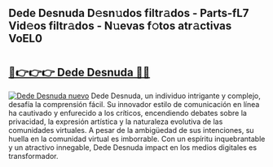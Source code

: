 ## Dede Desnuda D𝚎sn𝚞dos filtr𝚊dos - Parts-fL7 Vid𝚎os filtr𝚊dos - N𝚞evas f𝚘tos atr𝚊ctivas VoEL0

# <h2><a href="http://mb6uhb.tromn.icu/?c=Dede+Desnuda">🔗👉👉👉 Dede Desnuda 🔗🔗</a></h2>

[![Dede Desnuda nuevo](https://i.imgur.com/pEAQMta.gif)](http://mb6uhb.tromn.icu/?c=Dede+Desnuda)
Dede Desnuda, un individuo intrigante y complejo, desafía la comprensión fácil. Su innovador estilo de comunicación en línea ha cautivado y enfurecido a los críticos, encendiendo debates sobre la privacidad, la expresión artística y la naturaleza evolutiva de las comunidades virtuales. A pesar de la ambigüedad de sus intenciones, su huella en la comunidad virtual es imborrable. Con un espíritu inquebrantable y un atractivo innegable, Dede Desnuda impact en los medios digitales es transformador.
